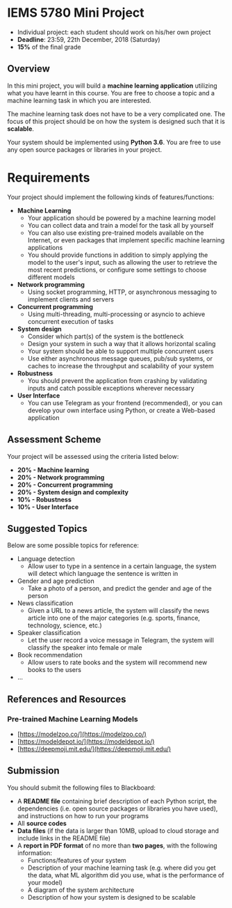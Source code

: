 # IEMS 5780 Mini Project

* Individual project: each student should work on his/her own project
* **Deadline**: 23:59, 22th December, 2018 (Saturday)
* **15%** of the final grade

## Overview

In this mini project, you will build a **machine learning application** utilizing what you have learnt in this course. You are free to choose a topic and a machine learning task in which you are interested.

The machine learning task does not have to be a very complicated one. The focus of this project should be on how the system is designed such that it is **scalable**.

Your system should be implemented using **Python 3.6**. You are free to use any open source packages or libraries in your project.

# Requirements

Your project should implement the following kinds of features/functions:

* **Machine Learning**
    - Your application should be powered by a machine learning model
    - You can collect data and train a model for the task all by yourself
    - You can also use existing pre-trained models available on the Internet, or even packages that implement specific machine learning applications
    - You should provide functions in addition to simply applying the model to the user's input, such as allowing the user to retrieve the most recent predictions, or configure some settings to choose different models
* **Network programming**
    - Using socket programming, HTTP, or asynchronous messaging to implement clients and servers
* **Concurrent programming**
    - Using multi-threading, multi-processing or asyncio to achieve concurrent execution of tasks
* **System design**
    - Consider which part(s) of the system is the bottleneck
    - Design your system in such a way that it allows horizontal scaling
    - Your system should be able to support multiple concurrent users
    - Use either asynchronous message queues, pub/sub systems, or caches to increase the throughput and scalability of your system
* **Robustness**
    - You should prevent the application from crashing by validating inputs and catch possible exceptions wherever necessary
* **User Interface**
    - You can use Telegram as your frontend (recommended), or you can develop your own interface using Python, or create a Web-based application

## Assessment Scheme

Your project will be assessed using the criteria listed below:

* **20% - Machine learning**
* **20% - Network programming**
* **20% - Concurrent programming**
* **20% - System design and complexity**
* **10% - Robustness**
* **10% - User Interface**

## Suggested Topics

Below are some possible topics for reference:

* Language detection
    - Allow user to type in a sentence in a certain language, the system will detect which language the sentence is written in
* Gender and age prediction
    - Take a photo of a person, and predict the gender and age of the person
* News classification
    - Given a URL to a news article, the system will classify the news article into one of the major categories (e.g. sports, finance, technology, science, etc.)
* Speaker classification
    - Let the user record a voice message in Telegram, the system will classify the speaker into female or male
* Book recommendation
    - Allow users to rate books and the system will recommend new books to the users
* ...

## References and Resources

### Pre-trained Machine Learning Models
* [https://modelzoo.co/](https://modelzoo.co/)
* [https://modeldepot.io/](https://modeldepot.io/)
* [https://deepmoji.mit.edu/](https://deepmoji.mit.edu/)

## Submission

You should submit the following files to Blackboard:
* A **README file** containing brief description of each Python script, the dependencies (i.e. open source packages or libraries you have used), and instructions on how to run your programs
* All **source codes**
* **Data files** (if the data is larger than 10MB, upload to cloud storage and include links in the README file)
* A **report in PDF format** of no more than **two pages**, with the following information:
    - Functions/features of your system
    - Description of your machine learning task (e.g. where did you get the data, what ML algorithm did you use, what is the performance of your model)
    - A diagram of the system architecture
    - Description of how your system is designed to be scalable
